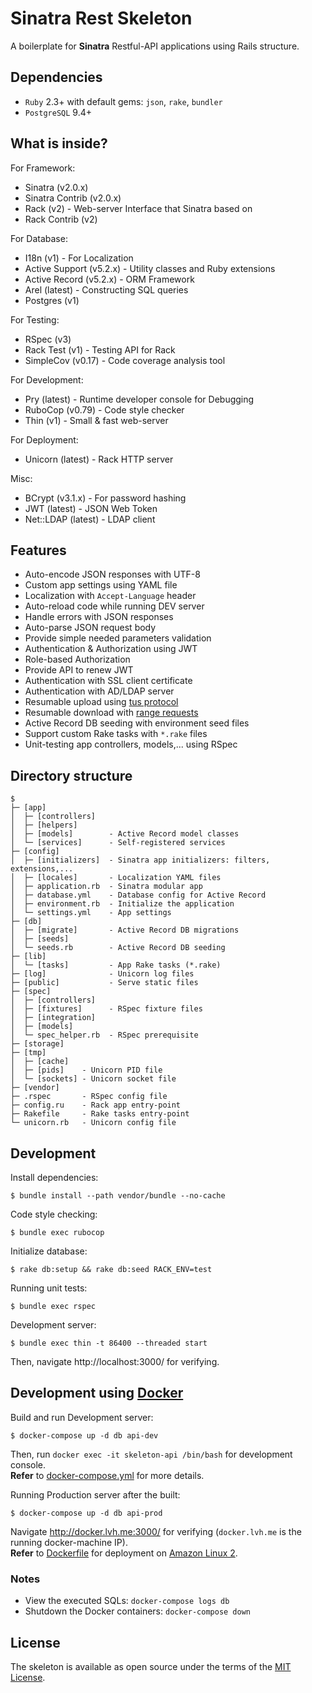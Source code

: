 # Sinatra Rest Skeleton

A boilerplate for **Sinatra** Restful-API applications using Rails structure.

## Dependencies

- `Ruby` 2.3+ with default gems: `json`, `rake`, `bundler`
- `PostgreSQL` 9.4+

## What is inside?

For Framework:

- Sinatra (v2.0.x)
- Sinatra Contrib (v2.0.x)
- Rack (v2) - Web-server Interface that Sinatra based on
- Rack Contrib (v2)

For Database:

- I18n (v1) - For Localization
- Active Support (v5.2.x) - Utility classes and Ruby extensions
- Active Record (v5.2.x) - ORM Framework
- Arel (latest) - Constructing SQL queries
- Postgres (v1)

For Testing:

- RSpec (v3)
- Rack Test (v1) - Testing API for Rack
- SimpleCov (v0.17) - Code coverage analysis tool

For Development:

- Pry (latest) - Runtime developer console for Debugging
- RuboCop (v0.79) - Code style checker
- Thin (v1) - Small & fast web-server

For Deployment:

- Unicorn (latest) - Rack HTTP server

Misc:

- BCrypt (v3.1.x) - For password hashing
- JWT (latest) - JSON Web Token
- Net::LDAP (latest) - LDAP client

## Features

- Auto-encode JSON responses with UTF-8
- Custom app settings using YAML file
- Localization with `Accept-Language` header
- Auto-reload code while running DEV server
- Handle errors with JSON responses
- Auto-parse JSON request body
- Provide simple needed parameters validation
- Authentication & Authorization using JWT
- Role-based Authorization
- Provide API to renew JWT
- Authentication with SSL client certificate
- Authentication with AD/LDAP server
- Resumable upload using [tus protocol](https://tus.io/protocols/resumable-upload.html)
- Resumable download with [range requests](https://developer.mozilla.org/en-US/docs/Web/HTTP/Range_requests)
- Active Record DB seeding with environment seed files
- Support custom Rake tasks with `*.rake` files
- Unit-testing app controllers, models,... using RSpec

## Directory structure

```
$
├─ [app]
│  ├─ [controllers]
│  ├─ [helpers]
│  ├─ [models]        - Active Record model classes
│  └─ [services]      - Self-registered services
├─ [config]
│  ├─ [initializers]  - Sinatra app initializers: filters, extensions,...
│  ├─ [locales]       - Localization YAML files
│  ├─ application.rb  - Sinatra modular app
│  ├─ database.yml    - Database config for Active Record
│  ├─ environment.rb  - Initialize the application
│  └─ settings.yml    - App settings
├─ [db]
│  ├─ [migrate]       - Active Record DB migrations
│  ├─ [seeds]
│  └─ seeds.rb        - Active Record DB seeding
├─ [lib]
│  └─ [tasks]         - App Rake tasks (*.rake)
├─ [log]              - Unicorn log files
├─ [public]           - Serve static files
├─ [spec]
│  ├─ [controllers]
│  ├─ [fixtures]      - RSpec fixture files
│  ├─ [integration]
│  ├─ [models]
│  └─ spec_helper.rb  - RSpec prerequisite
├─ [storage]
├─ [tmp]
│  ├─ [cache]
│  ├─ [pids]    - Unicorn PID file
│  └─ [sockets] - Unicorn socket file
├─ [vendor]
├─ .rspec       - RSpec config file
├─ config.ru    - Rack app entry-point
├─ Rakefile     - Rake tasks entry-point
└─ unicorn.rb   - Unicorn config file
```

## Development

Install dependencies:

    $ bundle install --path vendor/bundle --no-cache

Code style checking:

    $ bundle exec rubocop

Initialize database:

    $ rake db:setup && rake db:seed RACK_ENV=test

Running unit tests:

    $ bundle exec rspec

Development server:

    $ bundle exec thin -t 86400 --threaded start

Then, navigate http://localhost:3000/ for verifying.

## Development using [Docker](https://www.docker.com)

Build and run Development server:

    $ docker-compose up -d db api-dev

Then, run `docker exec -it skeleton-api /bin/bash` for development console.\
**Refer** to [docker-compose.yml](docker-compose.yml) for more details.

Running Production server after the built:

    $ docker-compose up -d db api-prod

Navigate http://docker.lvh.me:3000/ for verifying (`docker.lvh.me` is the running docker-machine IP).\
**Refer** to [Dockerfile](Dockerfile) for deployment on [Amazon Linux 2](https://aws.amazon.com/amazon-linux-2/).

### Notes

- View the executed SQLs: `docker-compose logs db`
- Shutdown the Docker containers: `docker-compose down`

## License

The skeleton is available as open source under the terms of the [MIT License](LICENSE).
